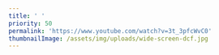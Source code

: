 ```yaml
---
title: ' '
priority: 50
permalink: 'https://www.youtube.com/watch?v=3t_3pfcWvC0'
thumbnailImage: /assets/img/uploads/wide-screen-dcf.jpg
---
```


